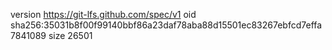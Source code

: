 version https://git-lfs.github.com/spec/v1
oid sha256:35031b8f00f99140bbf86a23daf78aba88d15501ec83267ebfcd7effa7841089
size 26501
